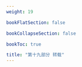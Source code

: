 ```yaml
---
weight: 19

bookFlatSection: false

bookCollapseSection: false

bookToc: true

title: "第十九部分 转载"
---
```

